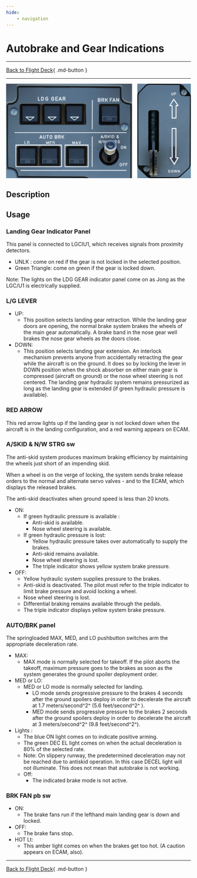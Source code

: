 ```yaml
---
hide:
    - navigation
---
```


# Autobrake and Gear Indications

---

[Back to Flight Deck](../flight-deck.md){ .md-button }

---

![Autobrake and gear indicators, Brake Fan and A/SKID](../../../assets/a32nx-briefing/front/Autobrake-gear.png "Autobrake and gear indicators, Brake Fan and A/SKID")

## Description

## Usage

### Landing Gear Indicator Panel

This panel is connected to LGCIU1, which receives signals from proximity detectors.

- UNLK : come on red if the gear is not locked in the selected position.
- Green Triangle: come on green if the gear is locked down.

Note: The lights on the LDG GEAR indicator panel come on as Jong as the LGC/U1 is electrically supplied.

### L/G LEVER

- UP:
    - This position selects landing gear retraction. While the landing gear doors are opening, the normal brake system brakes the wheels of the main gear automatically. A brake band in the nose gear well brakes the nose gear wheels as the doors close.
- DOWN:
    - This position selects landing gear extension. An interlock mechanism prevents anyone from accidentally retracting the gear while the aircraft is on the ground. It does so by locking the lever in DOWN position when the shock absorber on either main gear is compressed (aircraft on ground) or the nose wheel steering is not centered. The landing gear hydraulic system remains pressurized as long as the landing gear is extended (if green hydraulic pressure is available).

### RED ARROW

This red arrow lights up if the landing gear is not locked down when the aircraft is in the landing configuration, and a red warning appears on ECAM.

### A/SKID & N/W STRG sw

The anti-skid system produces maximum braking efficiency by maintaining the wheels just short of an impending skid.

When a wheel is on the verge of locking, the system sends brake release orders to the normal and alternate servo valves - and to the ECAM, which displays the released brakes.

The anti-skid deactivates when ground speed is less than 20 knots.

- ON:
    - If green hydraulic pressure is available :
        - Anti-skid is available.
        - Nose wheel steering is available.
    - If green hydraulic pressure is lost:
        - Yellow hydraulic pressure takes over automatically to supply the brakes.
        - Anti-skid remains available.
        - Nose wheel steering is lost.
        - The triple indicator shows yellow system brake pressure.
- OFF:
    - Yellow hydraulic system supplies pressure to the brakes.
    - Anti-skid is deactivated. The pilot must refer to the triple indicator to limit brake pressure and avoid locking a wheel.
    - Nose wheel steering is lost.
    - Differential braking remains available through the pedals.
    - The triple indicator displays yellow system brake pressure.

### AUTO/BRK panel

The springloaded MAX, MED, and LO pushbutton switches arm the appropriate
deceleration rate.

- MAX:
    - MAX mode is normally selected for takeoff. If the pilot aborts the takeoff, maximum pressure goes to the brakes as soon as the system generates the ground spoiler deployment order.
- MED or LO:
    - MED or LO mode is normally selected for landing.
      - LO mode sends progressive pressure to the brakes 4 seconds after the ground spoilers deploy in order to decelerate the aircraft at 1.7 meters/second^2^ (5.6 feet/second^2^ ).
      - MED mode sends progressive pressure to the brakes 2 seconds after the ground spoilers deploy in order to decelerate the aircraft at 3 meters/second^2^ (9.8 feet/second^2^).
- Lights :
    - The blue ON light comes on to indicate positive arming.
    - The green DEC EL light comes on when the actual deceleration is 80% of the selected rate.
    - Note: On slippery runway, the predetermined deceleration may not be reached due to antiskid operation. In this case DECEL light will not illuminate. This does not mean that autobrake is not working.
    - Off:
        - The indicated brake mode is not active.

### BRK FAN pb sw

- ON:
    - The brake fans run if the lefthand main landing gear is down and locked.
- OFF:
    - The brake fans stop.
- HOT Lt:
    - This amber light comes on when the brakes get too hot. (A caution appears on ECAM, also).

---

[Back to Flight Deck](../flight-deck.md){ .md-button }
